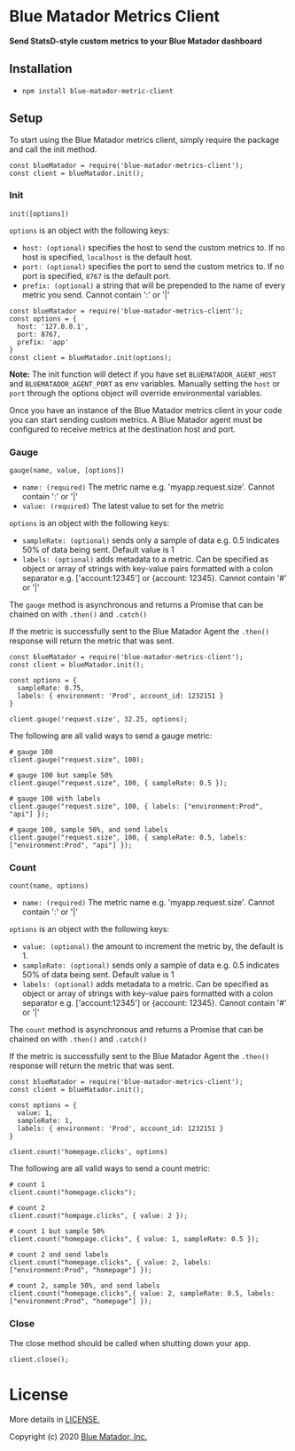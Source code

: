 # Blue Matador Metrics Client

**Send StatsD-style custom metrics to your Blue Matador dashboard** 

## Installation
  * `npm install blue-matador-metric-client`

## Setup

To start using the Blue Matador metrics client, simply require the package and call the init method.

```
const blueMatador = require('blue-matador-metrics-client');
const client = blueMatador.init();
```

### Init
`init([options])`

`options` is an object with the following keys:
  * `host: (optional)` specifies the host to send the custom metrics to. If no host is specified, `localhost` is the default host.
  * `port: (optional)` specifies the port to send the custom metrics to. If no port is specified, `8767` is the default port. 
  * `prefix: (optional)` a string that will be prepended to the name of every metric you send. Cannot contain ':' or '|'

```
const blueMatador = require('blue-matador-metrics-client');
const options = {
  host: '127.0.0.1',
  port: 8767,
  prefix: 'app'
}
const client = blueMatador.init(options);
```

**Note:** The init function will detect if you have set `BLUEMATADOR_AGENT_HOST` and `BLUEMATADOR_AGENT_PORT` as env variables. Manually setting the `host` or `port` through the options object will override environmental variables.   

Once you have an instance of the Blue Matador metrics client in your code you can start sending custom metrics. A Blue Matador agent must be configured to receive metrics at the destination host and port.

### Gauge
`gauge(name, value, [options])`
  * `name: (required)` The metric name e.g. 'myapp.request.size'. Cannot contain ':' or '|'
  * `value: (required)` The latest value to set for the metric
  
`options` is an object with the following keys: 
  * `sampleRate: (optional)` sends only a sample of data e.g. 0.5 indicates 50% of data being sent. Default value is 1
  * `labels: (optional)`  adds metadata to a metric. Can be specified as object or array of strings with key-value pairs formatted with a colon separator e.g. ['account:12345'] or {account: 12345}. Cannot contain '#' or '|'

The `gauge` method is asynchronous and returns a Promise that can be chained on with `.then()` and `.catch()`

If the metric is successfully sent to the Blue Matador Agent the `.then()` response will return the metric that was sent.

```
const blueMatador = require('blue-matador-metrics-client');
const client = blueMatador.init();

const options = {
  sampleRate: 0.75,
  labels: { environment: 'Prod', account_id: 1232151 }
}

client.gauge('request.size', 32.25, options);
```

The following are all valid ways to send a gauge metric:

```
# gauge 100
client.gauge("request.size", 100);

# gauge 100 but sample 50%
client.gauge("request.size", 100, { sampleRate: 0.5 });

# gauge 100 with labels
client.gauge("request.size", 100, { labels: ["environment:Prod", "api"] });

# gauge 100, sample 50%, and send labels
client.gauge("request.size", 100, { sampleRate: 0.5, labels: ["environment:Prod", "api"] });

```

### Count
`count(name, options)`
  * `name: (required)` The metric name e.g. 'myapp.request.size'. Cannot contain ':' or '|'
  
`options` is an object with the following keys: 
  * `value: (optional)` the amount to increment the metric by, the default is 1. 
  * `sampleRate: (optional)` sends only a sample of data e.g. 0.5 indicates 50% of data being sent. Default value is 1
  * `labels: (optional)`  adds metadata to a metric. Can be specified as object or array of strings with key-value pairs formatted with a colon separator e.g. ['account:12345'] or {account: 12345}. Cannot contain '#' or '|'

The `count` method is asynchronous and returns a Promise that can be chained on with `.then()` and `.catch()`

If the metric is successfully sent to the Blue Matador Agent the `.then()` response will return the metric that was sent.

```
const blueMatador = require('blue-matador-metrics-client');
const client = blueMatador.init();

const options = {
  value: 1,
  sampleRate: 1,
  labels: { environment: 'Prod', account_id: 1232151 }
}

client.count('homepage.clicks', options)
```

The following are all valid ways to send a count metric:

```
# count 1
client.count("homepage.clicks");

# count 2
client.count("hompage.clicks", { value: 2 });

# count 1 but sample 50%
client.count("homepage.clicks", { value: 1, sampleRate: 0.5 });

# count 2 and send labels
client.count("homepage.clicks", { value: 2, labels: ["environment:Prod", "homepage"] });

# count 2, sample 50%, and send labels
client.count("homepage.clicks",{ value: 2, sampleRate: 0.5, labels: ["environment:Prod", "homepage"] });

```

### Close

The close method should be called when shutting down your app.

```
client.close();
```


# License

More details in [LICENSE.](https://github.com/bluematador/bluematador-metrics-client-js/blob/master/LICENSE)

Copyright (c) 2020 [Blue Matador, Inc.](https://www.bluematador.com/)

